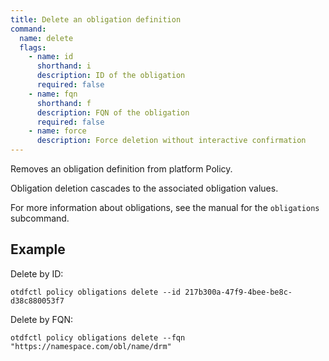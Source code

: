 ```yaml
---
title: Delete an obligation definition
command:
  name: delete
  flags:
    - name: id
      shorthand: i
      description: ID of the obligation
      required: false
    - name: fqn
      shorthand: f
      description: FQN of the obligation
      required: false
    - name: force
      description: Force deletion without interactive confirmation
---
```


Removes an obligation definition from platform Policy.

Obligation deletion cascades to the associated obligation values.

For more information about obligations, see the manual for the `obligations` subcommand.

## Example 

Delete by ID:

```shell
otdfctl policy obligations delete --id 217b300a-47f9-4bee-be8c-d38c880053f7
```

Delete by FQN:

```shell
otdfctl policy obligations delete --fqn "https://namespace.com/obl/name/drm"
```